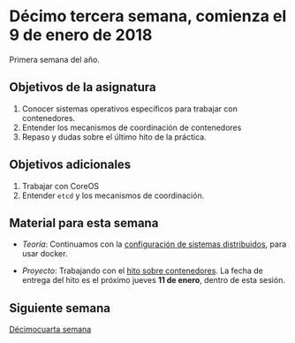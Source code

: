 # Décimo tercera semana, comienza el 9 de enero de 2018

Primera semana del año.

## Objetivos de la asignatura

1. Conocer sistemas operativos específicos para trabajar con contenedores.
2. Entender los mecanismos de coordinación de contenedores
3. Repaso y dudas sobre el último hito de la práctica.

## Objetivos adicionales

1. Trabajar con CoreOS
2. Entender `etcd`  y los mecanismos de coordinación. 

## Material para esta semana

* *Teoría*: Continuamos con
  la
  [configuración de sistemas distribuidos](http://jj.github.io/CC/documentos/temas/Orquestacion#configuracin-de-sistemas-distribuidos),
  para usar docker.

* *Proyecto*: Trabajando con
  el
  [hito sobre contenedores](http://jj.github.io/CC/documentos/proyecto/5.Docker). La
  fecha de entrega del hito es el próximo jueves **11 de enero**,
  dentro de esta sesión.
  
## Siguiente semana

[Décimocuarta semana](14-semana.md)
